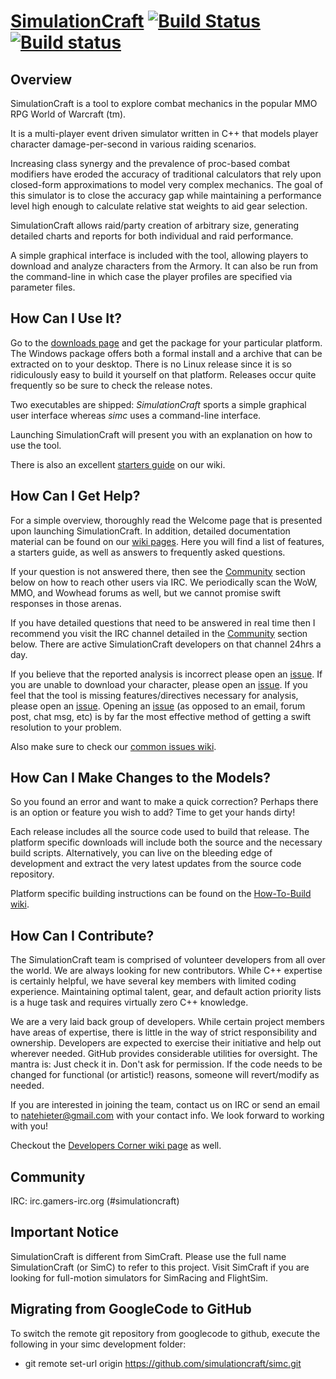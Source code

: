 # [SimulationCraft](http://www.simulationcraft.org/) [![Build Status](https://travis-ci.org/simulationcraft/simc.svg)](https://travis-ci.org/simulationcraft/simc) [![Build status](https://ci.appveyor.com/api/projects/status/ve0py7ljgxxh9ql6?svg=true)](https://ci.appveyor.com/project/scamille/simc)
## Overview

SimulationCraft is a tool to explore combat mechanics in the popular MMO RPG World of Warcraft (tm).

It is a multi-player event driven simulator written in C++ that models player character damage-per-second in various raiding scenarios.

Increasing class synergy and the prevalence of proc-based combat modifiers have eroded the accuracy of traditional calculators that rely upon closed-form approximations to model very complex mechanics. The goal of this simulator is to close the accuracy gap while maintaining a performance level high enough to calculate relative stat weights to aid gear selection.

SimulationCraft allows raid/party creation of arbitrary size, generating detailed charts and reports for both individual and raid performance.

A simple graphical interface is included with the tool, allowing players to download and analyze characters from the Armory. It can also be run from the command-line in which case the player profiles are specified via parameter files.

## How Can I Use It?

Go to the [downloads page](http://www.simulationcraft.org/download.html) and get the package for your particular platform. 
The Windows package offers both a formal install and a archive that can be extracted on to your desktop. There is no Linux release since it is so ridiculously easy to build it yourself on that platform. Releases occur quite frequently so be sure to check the release notes.

Two executables are shipped: *SimulationCraft* sports a simple graphical user interface whereas *simc* uses a command-line interface.

Launching SimulationCraft will present you with an explanation on how to use the tool.

There is also an excellent [starters guide](../../wiki/StartersGuide) on our wiki.


## How Can I Get Help?

For a simple overview, thoroughly read the Welcome page that is presented upon launching SimulationCraft. In addition, detailed documentation material can be found on our [wiki pages](../../wiki/). Here you will find a list of features, a starters guide, as well as answers to frequently asked questions.

If your question is not answered there, then see the [Community](#community) section below on how to reach other users via IRC. We periodically scan the WoW, MMO, and Wowhead forums as well, but we cannot promise swift responses in those arenas.

If you have detailed questions that need to be answered in real time then I recommend you visit the IRC channel detailed in the [Community](#community) section below. There are active SimulationCraft developers on that channel 24hrs a day.

If you believe that the reported analysis is incorrect please open an [issue](../../issues). If you are unable to download your character, please open an [issue](../../issues). If you feel that the tool is missing features/directives necessary for analysis, please open an [issue](../../issues). Opening an [issue](../../issues) (as opposed to an email, forum post, chat msg, etc) is by far the most effective method of getting a swift resolution to your problem.

Also make sure to check our [common issues wiki](../../wiki/CommonIssues).

## How Can I Make Changes to the Models?

So you found an error and want to make a quick correction? Perhaps there is an option or feature you wish to add? Time to get your hands dirty!

Each release includes all the source code used to build that release. The platform specific downloads will include both the source and the necessary build scripts. Alternatively, you can live on the bleeding edge of development and extract the very latest updates from the source code repository.

Platform specific building instructions can be found on the [How-To-Build wiki](../../wiki/HowToBuild).

## How Can I Contribute?

The SimulationCraft team is comprised of volunteer developers from all over the world. We are always looking for new contributors. While C++ expertise is certainly helpful, we have several key members with limited coding experience. Maintaining optimal talent, gear, and default action priority lists is a huge task and requires virtually zero C++ knowledge.

We are a very laid back group of developers. While certain project members have areas of expertise, there is little in the way of strict responsibility and ownership. Developers are expected to exercise their initiative and help out wherever needed. GitHub provides considerable utilities for oversight. The mantra is: Just check it in. Don't ask for permission. If the code needs to be changed for functional (or artistic!) reasons, someone will revert/modify as needed.

If you are interested in joining the team, contact us on IRC or send an email to natehieter@gmail.com with your contact info. We look forward to working with you!

Checkout the [Developers Corner wiki page](../../wiki/Participate) as well.

## Community

IRC: irc.gamers-irc.org (#simulationcraft)

## Important Notice

SimulationCraft is different from SimCraft. Please use the full name SimulationCraft (or SimC) to refer to this project. Visit SimCraft if you are looking for full-motion simulators for SimRacing and FlightSim. 

## Migrating from GoogleCode to GitHub
To switch the remote git repository from googlecode to github, execute the following in your simc development folder:
- git remote set-url origin https://github.com/simulationcraft/simc.git
